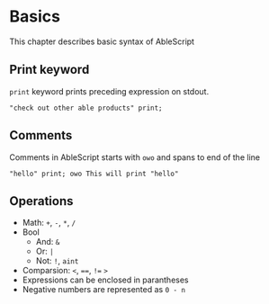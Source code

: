 # Basics
This chapter describes basic syntax of AbleScript

## Print keyword
`print` keyword prints preceding expression on stdout.

```ablescript
"check out other able products" print;
```

## Comments
Comments in AbleScript starts with `owo` and spans to end of the line

```ablescript
"hello" print; owo This will print "hello"
```

## Operations
- Math: `+`, `-`, `*`, `/`
- Bool
    - And: `&`
    - Or: `|`
    - Not: `!`, `aint`
- Comparsion: `<`, `==`, `!=` `>`
- Expressions can be enclosed in parantheses
- Negative numbers are represented as `0 - n`